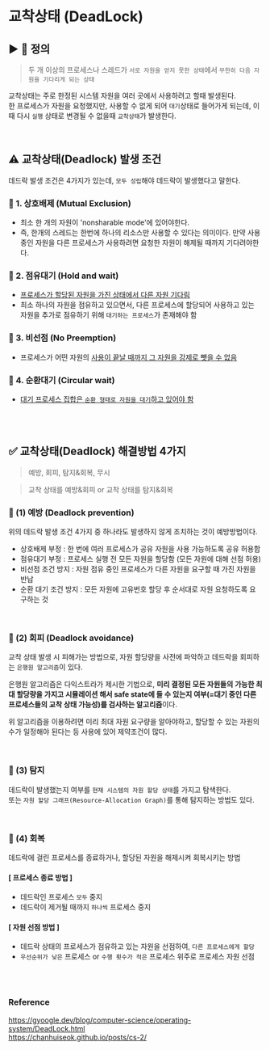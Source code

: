 # 교착상태 (DeadLock)
## ▶ 📗 정의 
> 두 개 이상의 프로세스나 스레드가 `서로 자원을 얻지 못한 상태`에서 `무한히 다음 자원을 기다리게 되는 상태`

교착상태는 주로 한정된 시스템 자원을 여러 곳에서 사용하려고 할때 발생된다.  
한 프로세스가 자원을 요청했지만, 사용할 수 없게 되어 `대기`상태로 들어가게 되는데, 이때 다시 `실행` 상태로 변경될 수 없을때 `교착상태`가 발생한다. 

<br>

## ⚠ 교착상태(Deadlock) 발생 조건 

데드락 발생 조건은 4가지가 있는데, `모두 성립`해야 데드락이 발생했다고 말한다.   


### 📌 1. <b>상호배제 (Mutual Exclusion)</b> 
- 최소 한 개의 자원이 'nonsharable mode'에 있어야한다.  
- 즉, 한개의 스레드는 한번에 하나의 리소스만 사용할 수 있다는 의미이다. 만약 사용 중인 자원을 다른 프로세스가 사용하려면 요청한 자원이 해제될 때까지 기다려야한다.
    

### 📌 2. <b>점유대기 (Hold and wait) </b> 
- <u>프로세스가 할당된 자원을 가진 상태에서 다른 자원 기다림</u>  
- 최소 하나의 자원을 점유하고 있으면서, 다른 프로세스에 할당되어 사용하고 있는 자원을 추가로 점유하기 위해 `대기하는 프로세스`가 존재해야 함

### 📌 3. <b>비선점 (No Preemption)</b> 
- 프로세스가 어떤 자원의 <u>사용이 끝날 때까지 그 자원을 강제로 뺏을 수 없음</u>  


### 📌 4. <b>순환대기 (Circular wait)</b>  
- <u>대기 프로세스 집합은 `순환 형태로 자원을 대기`하고 있어야 함</u>

<br>
<br>


## ✅ 교착상태(Deadlock) 해결방법 4가지 
> 예방, 회피, 탐지&회복, 무시

> 교착 상태를 예방&회피 or 교착 상태를 탐지&회복

### 📌 (1) 예방 (Deadlock prevention)
위의 데드락 발생 조건 4가지 중 하나라도 발생하지 않게 조치하는 것이 예방방법이다. 
- 상호배제 부정 : 한 번에 여러 프로세스가 공유 자원을 사용 가능하도록 공유 허용함
- 점유대기 부정 : 프로세스 실행 전 모든 자원을 할당함 (모든 자원에 대해 선점 허용)
- 비선점 조건 방지 : 자원 점유 중인 프로세스가 다른 자원을 요구할 때 가진 자원을 반납
- 순환 대기 조건 방지 : 모든 자원에 고유번호 할당 후 순서대로 자원 요청하도록 요구하는 것

<br>

### 📌 (2) 회피 (Deadlock avoidance)
교착 상태 발생 시 피해가는 방법으로, 자원 할당량을 사전에 파악하고 데드락을 회피하는 `은행원 알고리즘`이 있다.

은행원 알고리즘은 다익스트라가 제시한 기법으로, <b>미리 결정된 모든 자원들의 가능한 최대 할당량을 가지고 시뮬레이션 해서 safe state에 들 수 있는지 여부(=대기 중인 다른 프로세스들의 교착 상태 가능성)를 검사하는 알고리즘</b>이다.   

위 알고리즘을 이용하려면 미리 최대 자원 요구량을 알아야하고, 할당할 수 있는 자원의 수가 일정해야 된다는 등 사용에 있어 제약조건이 많다.

<br>

### 📌 (3) 탐지
데드락이 발생했는지 여부를 `현재 시스템의 자원 할당 상태`를 가지고 탐색한다.   
또는 `자원 할당 그래프(Resource-Allocation Graph)`를 통해 탐지하는 방법도 있다.

<br>

### 📌 (4) 회복
데드락에 걸린 프로세스를 종료하거나, 할당된 자원을 해제시켜 회복시키는 방법

#### [ 프로세스 종료 방법 ]
- 데드락인 프로세스 `모두` 중지
- 데드락이 제거될 때까지 `하나씩` 프로세스 중지

#### [ 자원 선점 방법 ]
- 데드락 상태의 프로세스가 점유하고 있는 자원을 선점하여, `다른 프로세스에게 할당`
- `우선순위가 낮은` 프로세스 or `수행 횟수가 적은` 프로세스 위주로 프로세스 자원 선점



<br>
<br>

### Reference
https://gyoogle.dev/blog/computer-science/operating-system/DeadLock.html   
https://chanhuiseok.github.io/posts/cs-2/
